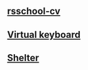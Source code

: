 [rsschool-cv](https://github.com/kosta4310/rsschool-cv/blob/gh-pages/cv.md)   
-------------
[Virtual keyboard](https://kosta4310.github.io/rsschool-cv/virtual-keyboard/dist/)
------------------
[Shelter](https://kosta4310.github.io/rsschool-cv/shelter-dom/pages/main/index.html)   
----------
 

